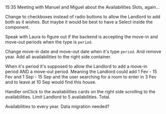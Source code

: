 15:35
Meeting with Manuel and Miguel about the Availabilities Slots, again...

Change to checkboxes instead of radio buttons to allow the Landlord to add both as it wishes. But maybe it would be best to have a Select inside the component.

Speak with Laura to figure out if the backend is accepting the move-in and move-out periods when the type is `period`.

Change move-in date and move-out date when it's type `period`. And remove year.
Add all availabilities to the right side container.

When it's period it's supposed to allow the Landlord to add a move-in period AND a move-out period. Meaning the Landlord could add 1 Fev - 15 Fev and 1 Sep - 15 Sep and the user searching for a room to enter in 3 Fev and to leave at 10 Sep would find this house.

Handler onClick to the availabilities cards on the right side scrolling to the availabilities.
Limit Landlord to 5 availabilities. Total.

Availabilities to every year. Data migration needed?